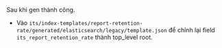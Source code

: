 Sau khi gen thành công.
- Vào `its/index-templates/report-retention-rate/generated/elasticsearch/legacy/template.json` để chỉnh lại field `its_report_retention_rate` thành top_level root.